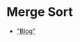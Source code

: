 # Merge Sort

- ["Blog"](https://docs.google.com/presentation/d/1Bj4aame0b3n-o8iHIiWM3pdRwoRTFjRCijGv7pSKcCE/edit?usp=sharing)